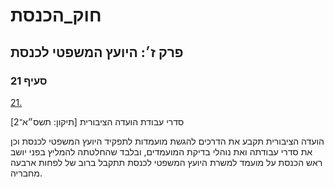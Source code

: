 # חוק_הכנסת

## פרק ז׳: היועץ המשפטי לכנסת

### סעיף 21

[21.](https://he.wikisource.org/wiki/חוק_הכנסת#סעיף_21)

סדרי עבודת הועדה הציבורית [תיקון: תשס״א־2]

הועדה הציבורית תקבע את הדרכים להגשת מועמדות לתפקיד היועץ המשפטי לכנסת וכן את סדרי עבודתה ואת נוהלי בדיקת המועמדים, ובלבד שהחלטתה להמליץ בפני יושב ראש הכנסת על מועמד למשרת היועץ המשפטי לכנסת תתקבל ברוב של לפחות ארבעה מחבריה.